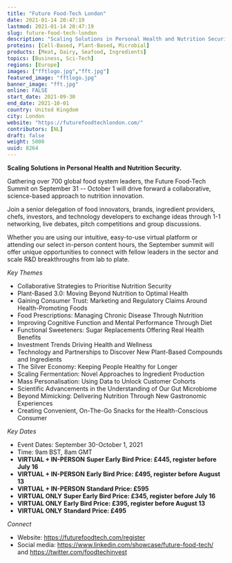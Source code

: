 ```yaml
---
title: "Future Food-Tech London"
date: 2021-01-14 20:47:19
lastmod: 2021-01-14 20:47:19
slug: future-food-tech-london
description: "Scaling Solutions in Personal Health and Nutrition Security.Gathering over 700 global food system leaders, the Future Food-Tech Summit on September 31 – October 1 will drive forward a collaborative, science-based approach to nutrition innovation.Join a senior delegation of food innovators, brands, ingredient providers, chefs, investors, and technology developers to exchange ideas through 1-1 networking, live debates, pitch competitions and group discussions."
proteins: [Cell-Based, Plant-Based, Microbial]
products: [Meat, Dairy, Seafood, Ingredients]
topics: [Business, Sci-Tech]
regions: [Europe]
images: ["fftlogo.jpg","fft.jpg"]
featured_image: "fftlogo.jpg"
banner_image: "fft.jpg"
online: FALSE
start_date: 2021-09-30
end_date: 2021-10-01
country: United Kingdom
city: London
website: "https://futurefoodtechlondon.com/"
contributors: [NL]
draft: false
weight: 5000
uuid: 8264
---
```

**Scaling Solutions in Personal Health and Nutrition Security.**

Gathering over 700 global food system leaders, the Future Food-Tech
Summit on September 31 -- October 1 will drive forward a collaborative,
science-based approach to nutrition innovation.

Join a senior delegation of food innovators, brands, ingredient
providers, chefs, investors, and technology developers to exchange ideas
through 1-1 networking, live debates, pitch competitions and group
discussions.

Whether you are using our intuitive, easy-to-use virtual platform or
attending our select in-person content hours, the September summit will
offer unique opportunities to connect with fellow leaders in the sector
and scale R&D breakthroughs from lab to plate. 

*Key Themes*

-   Collaborative Strategies to Prioritise Nutrition Security
-   Plant-Based 3.0: Moving Beyond Nutrition to Optimal Health
-   Gaining Consumer Trust: Marketing and Regulatory Claims Around
    Health-Promoting Foods
-   Food Prescriptions: Managing Chronic Disease Through Nutrition
-   Improving Cognitive Function and Mental Performance Through Diet
-   Functional Sweeteners: Sugar Replacements Offering Real Health
    Benefits
-   Investment Trends Driving Health and Wellness
-   Technology and Partnerships to Discover New Plant-Based Compounds
    and Ingredients
-   The Silver Economy: Keeping People Healthy for Longer
-   Scaling Fermentation: Novel Approaches to Ingredient Production
-   Mass Personalisation: Using Data to Unlock Customer Cohorts
-   Scientific Advancements in the Understanding of Our Gut Microbiome
-   Beyond Mimicking: Delivering Nutrition Through New Gastronomic
    Experiences
-   Creating Convenient, On-The-Go Snacks for the Health-Conscious
    Consumer

*Key Dates*

-   Event Dates: September 30-October 1, 2021
-   Time: 9am BST, 8am GMT
-   **VIRTUAL + IN-PERSON** **Super Early Bird Price: £445, register
    before July 16**
-   **VIRTUAL + IN-PERSON** **Early Bird Price: £495, register before
    August 13**
-   **VIRTUAL + IN-PERSON** **Standard Price: £595**
-   **VIRTUAL ONLY** **Super Early Bird Price: £345, register before
    July 16**
-   **VIRTUAL ONLY** **Early Bird Price: £395, register before August
    13**
-   **VIRTUAL ONLY** **Standard Price: £495**

*Connect*

-   Website: <https://futurefoodtech.com/register>
-   Social media: <https://www.linkedin.com/showcase/future-food-tech/>
    and <https://twitter.com/foodtechinvest>
